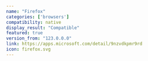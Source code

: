 ```yaml
---
name: "Firefox"
categories: ['browsers']
compatibility: native
display_result: "Compatible"
featured: true
version_from: "123.0.0.0"
link: https://apps.microsoft.com/detail/9nzvdkpmr9rd
icon: firefox.svg
---
```


